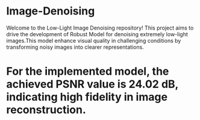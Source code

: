 # Image-Denoising
Welcome to the Low-Light Image Denoising repository! This project aims to drive the development of Robust Model for denoising extremely low-light images.This model enhance visual quality in challenging conditions by transforming noisy images into clearer representations.

# For the implemented model, the achieved PSNR value is 24.02 dB, indicating high fidelity in image reconstruction.
